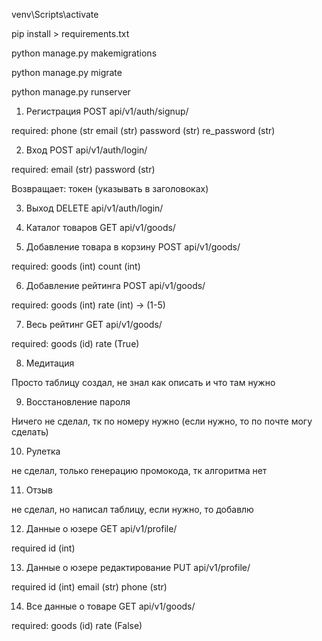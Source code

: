 venv\Scripts\activate

pip install > requirements.txt

python manage.py makemigrations

python manage.py migrate

python manage.py runserver

1) Регистрация 
POST
api/v1/auth/signup/

required: phone (str email (str) password (str) re_password (str)

2) Вход 
POST
api/v1/auth/login/

required: email (str) password (str)

Возвращает: токен (указывать в заголовоках)

3) Выход 
DELETE
api/v1/auth/login/

4) Каталог товаров 
GET
api/v1/goods/

5) Добавление товара в корзину 
POST
api/v1/goods/

required: goods (int) count (int)

6) Добавление рейтинга 
POST
api/v1/goods/

required: goods (int) rate (int) -> (1-5)
 
7) Весь рейтинг 
GET
api/v1/goods/

required: goods (id) rate (True)

8) Медитация

Просто таблицу создал, не знал как описать и что там нужно

9) Восстановление пароля

Ничего не сделал, тк по номеру нужно (если нужно, то по почте могу сделать)

10) Рулетка 

не сделал, только генерацию промокода, тк алгоритма нет

11) Отзыв

не сделал, но написал таблицу, если нужно, то добавлю

12) Данные о юзере 
GET
api/v1/profile/

required id (int)

13) Данные о юзере редактирование 
PUT
api/v1/profile/

required id (int) email (str) phone (str)

14) Вcе данные о товаре 
GET
api/v1/goods/

required: goods (id) rate (False)
